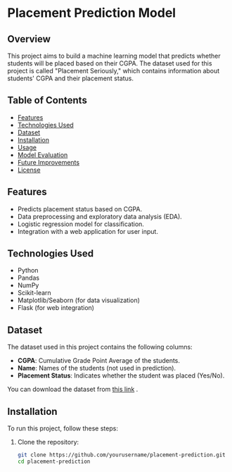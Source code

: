 # Placement Prediction Model

## Overview
This project aims to build a machine learning model that predicts whether students will be placed based on their CGPA. The dataset used for this project is called "Placement Seriously," which contains information about students' CGPA and their placement status.

## Table of Contents
- [Features](#features)
- [Technologies Used](#technologies-used)
- [Dataset](#dataset)
- [Installation](#installation)
- [Usage](#usage)
- [Model Evaluation](#model-evaluation)
- [Future Improvements](#future-improvements)
- [License](#license)

## Features
- Predicts placement status based on CGPA.
- Data preprocessing and exploratory data analysis (EDA).
- Logistic regression model for classification.
- Integration with a web application for user input.

## Technologies Used
- Python
- Pandas
- NumPy
- Scikit-learn
- Matplotlib/Seaborn (for data visualization)
- Flask (for web integration)

## Dataset
The dataset used in this project contains the following columns:
- **CGPA**: Cumulative Grade Point Average of the students.
- **Name**: Names of the students (not used in prediction).
- **Placement Status**: Indicates whether the student was placed (Yes/No).

You can download the dataset from [this link]() .

## Installation
To run this project, follow these steps:

1. Clone the repository:
   ```bash
   git clone https://github.com/yourusername/placement-prediction.git
   cd placement-prediction
